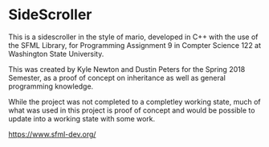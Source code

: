 # SideScroller

This is a sidescroller in the style of mario, developed in C++ with the use of the SFML Library, for Programming Assignment 9 in Compter Science 122 at Washington State University.

This was created by Kyle Newton and Dustin Peters for the Spring 2018 Semester, as a proof of concept on inheritance as well as general programming knowledge.

While the project was not completed to a completley working state, much of what was used in this project is proof of concept and would be possible to update into a working state with some work.

https://www.sfml-dev.org/
